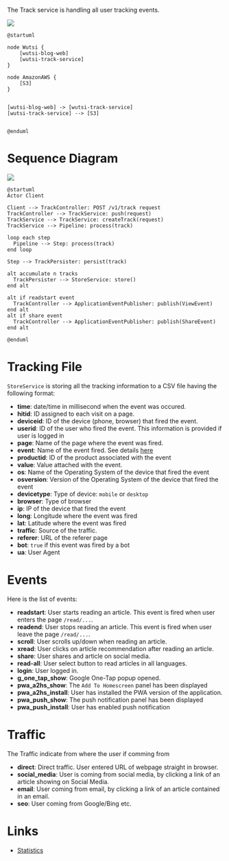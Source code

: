 The Track service is handling all user tracking events.

![](https://www.planttext.com/api/plantuml/img/SoWkIImgAStDuUBAoqz9LGWlBIdELAZcKW22w78GHpSf9pzTjpmrALO1MRIaA34vMxSujQWiCparbgiMgjynDx4gFyynF1XcHh0nM98Bmp1TEnn6OHLLq0Mf1nd6nUMGcfS2T340)

```plantuml
@startuml

node Wutsi {
    [wutsi-blog-web] 
    [wutsi-track-service]
}

node AmazonAWS {
    [S3]
}


[wutsi-blog-web] -> [wutsi-track-service]
[wutsi-track-service] --> [S3]


@enduml
```

# Sequence Diagram

![](http://www.plantuml.com/plantuml/png/fL4zRp8n3DxzApmU0qBlol0AX3htf4FTq-3gefeajHtwzqjoYAkkg4kdE7u-7YVUgJcnScROUqk21muK3M0wSRt-ZqTn_lsGeabY9jbY_pmSSNFvjx6AeD178JLOy6RjG789dhQOYuxTZRw2xzW3iXToHgttYwOFcJZ4QYx9ashNXbe1S4ePoVaHrIW3tgbDDrnxFpGKJrXb01MUP-f9DAYHN1LJUKznREYyB-V2pWWZDa015yfRQ1AwFr3hhPjI7Tla5TvGo9tQLf0kTHU8ZtvsdpC7xooa-5HfVNdbe6ERSIgxbq2V3PipRX4wEg6_sW_LPE4FksjLplm5)

```plantuml
@startuml
Actor Client

Client --> TrackController: POST /v1/track request
TrackController --> TrackService: push(request)
TrackService --> TrackService: createTrack(request)
TrackService --> Pipeline: process(track)

loop each step
  Pipeline --> Step: process(track)
end loop

Step --> TrackPersister: persist(track)

alt accumulate n tracks
  TrackPersister --> StoreService: store()
end alt

alt if readstart event
  TrackController --> ApplicationEventPublisher: publish(ViewEvent)
end alt
alt if share event
  TrackController --> ApplicationEventPublisher: publish(ShareEvent)
end alt

@enduml
```

# Tracking File
``StoreService`` is storing all the tracking information to a CSV file having the following format:

- **time**: date/time in millisecond when the event was occured.
- **hitid**: ID assigned to each visit on a page.
- **deviceid**: ID of the device (phone, browser) that fired the event.
- **userid**: ID of the user who fired the event. This information is provided if user is logged in
- **page**: Name of the page where the event was fired.
- **event**: Name of the event fired. See details [here](https://github.com/wutsi/wutsi.github.io/blob/master/design/kpi/Tracking%20File.md#event)
- **productid**: ID of the product associated with the event
- **value**: Value attached with the event.
- **os**: Name of the Operating System of the device that fired the event
- **osversion**: Version of the Operating System of the device that fired the event
- **devicetype**: Type of device: `mobile` or `desktop`
- **browser**: Type of browser
- **ip**: IP of the device that fired the event
- **long**: Longitude  where the event was fired
- **lat**: Latitude where the event was fired
- **traffic**: Source of the traffic.
- **referer**: URL of the referer page
- **bot**: `true` if this event was fired by a bot
- **ua**: User Agent

# Events
Here is the list of events:
- **readstart**: User starts reading an article. This event is fired when user enters the page `/read/...`.
- **readend**: User stops reading an article. This event is fired when user leave the page `/read/...`.
- **scroll**: User scrolls up/down when reading an article.
- **xread**: User clicks on article recommendation after reading an article.
- **share**: User shares and article on social media.
- **read-all**: User select button to read articles in all languages.
- **login**: User logged in.
- **g_one_tap_show**: Google One-Tap popup opened.
- **pwa_a2hs_show**: The `Add To Homescreen` panel has been displayed
- **pwa_a2hs_install**: User has installed the PWA version of the application.
- **pwa_push_show**: The push notification panel has been displayed
- **pwa_push_install**: User has enabled push notification

# Traffic
The Traffic indicate from where the user if comming from
- **direct**: Direct traffic. User entered URL of webpage straight in browser.
- **social_media**: User is coming from social media, by clicking a link of an article showing on Social Media.
- **email**: User coming from email, by clicking a link of an article contained in an email.
- **seo**: User coming from Google/Bing etc.

# Links
- [Statistics](statistics.md)
